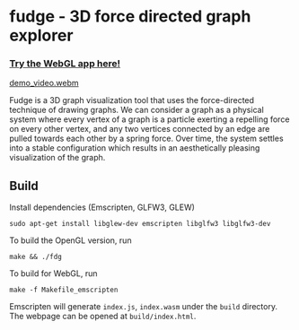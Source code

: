 # fudge - 3D force directed graph explorer

### **[Try the WebGL app here!](https://justinleung.me/fudge)**

[demo_video.webm](https://user-images.githubusercontent.com/28817028/188521947-5a06ec75-d847-4001-9804-0318c9ab3ac6.webm)

Fudge is a 3D graph visualization tool that uses the force-directed technique of drawing graphs.  We can consider a graph as a physical system where every vertex of a graph is a particle exerting a repelling force on every other vertex, and any two vertices connected by an edge are pulled towards each other by a spring force. Over time, the system settles into a stable configuration which results in an aesthetically pleasing visualization of the graph.

## Build

Install dependencies (Emscripten, GLFW3, GLEW)

``` 
sudo apt-get install libglew-dev emscripten libglfw3 libglfw3-dev
```

To build the OpenGL version, run

```
make && ./fdg
```

To build for WebGL, run

```
make -f Makefile_emscripten
```

Emscripten will generate `index.js`, `index.wasm` under the `build` directory. The webpage can be opened at `build/index.html`.
